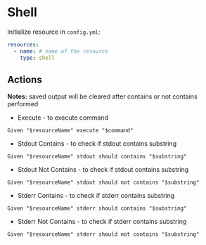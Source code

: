 # Shell

Initialize resource in `config.yml`:
```yaml
resources:
  - name: # name of the resource
    type: shell
```

## Actions
**Notes:** saved output will be cleared after contains or not contains performed

* Execute - to execute command
```gherkin
Given "$resourceName" execute "$command"
```

* Stdout Contains - to check if stdout contains substring
```gherkin
Given "$resourceName" stdout should contains "$substring"
```

* Stdout Not Contains - to check if stdout contains substring
```gherkin
Given "$resourceName" stdout should not contains "$substring"
```

* Stderr Contains - to check if stderr contains substring
```gherkin
Given "$resourceName" stderr should contains "$substring"
```

* Stderr Not Contains - to check if stderr contains substring
```gherkin
Given "$resourceName" stderr should not contains "$substring"
```
